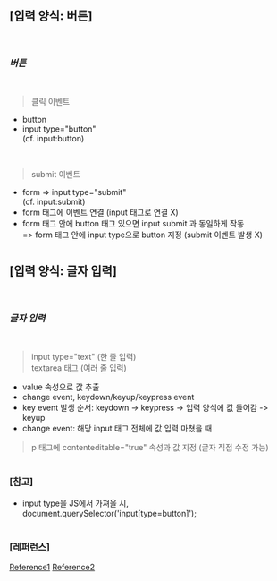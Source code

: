 ## [입력 양식: 버튼]

<br/>

### _버튼_

<br/>

> 클릭 이벤트

- button
- input type="button" <br/>
  (cf. input:button)

<br/>

> submit 이벤트

- form => input type="submit" <br/>
  (cf. input:submit)
- form 태그에 이벤트 연결 (input 태그로 연결 X)
- form 태그 안에 button 태그 있으면 input submit 과 동일하게 작동 <br/>
  => form 태그 안에 input type으로 button 지정 (submit 이벤트 발생 X)

#

## [입력 양식: 글자 입력]

<br/>

### _글자 입력_

<br/>

> input type="text" (한 줄 입력) <br/>
> textarea 태그 (여러 줄 입력) <br/>

- value 속성으로 값 추출
- change event, keydown/keyup/keypress event
- key event 발생 순서: keydown -> keypress -> 입력 양식에 값 들어감 -> keyup
- change event: 해당 input 태그 전체에 값 입력 마쳤을 때

> p 태그에 contenteditable="true" 속성과 값 지정 (글자 직접 수정 가능) <br/>

#

### [참고]

- input type을 JS에서 가져올 시, document.querySelector('input[type=button]');

#

### [레퍼런스]

[Reference1](https://www.youtube.com/watch?v=n2EBSjdIAzo&list=PLBXuLgInP-5kxpAKy2DNXoebCse2grHjl&index=46)
[Reference2](https://www.youtube.com/watch?v=xXeDA06E0EA&list=PLBXuLgInP-5kxpAKy2DNXoebCse2grHjl&index=47)
